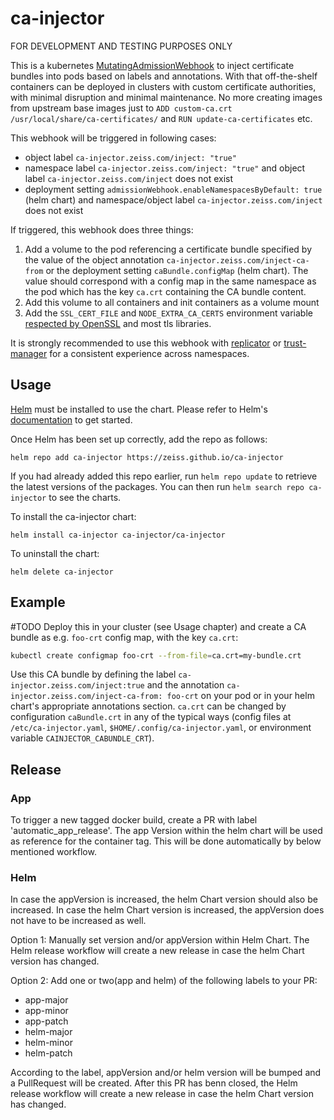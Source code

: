 # ca-injector

FOR DEVELOPMENT AND TESTING PURPOSES ONLY

This is a kubernetes [MutatingAdmissionWebhook][mutating_admission_webhook_url] to inject
certificate bundles into pods based on labels and annotations.
With that off-the-shelf containers can be deployed in clusters with custom certificate
authorities, with minimal disruption and minimal maintenance. No more creating images from
upstream base images just to `ADD custom-ca.crt /usr/local/share/ca-certificates/` and
`RUN update-ca-certificates` etc.

[mutating_admission_webhook_url]: https://kubernetes.io/docs/reference/access-authn-authz/admission-controllers/

This webhook will be triggered in following cases:
- object label `ca-injector.zeiss.com/inject: "true"`
- namespace label `ca-injector.zeiss.com/inject: "true"` and
  object label `ca-injector.zeiss.com/inject` does not exist
- deployment setting `admissionWebhook.enableNamespacesByDefault: true` (helm chart) and
  namespace/object label `ca-injector.zeiss.com/inject` does not exist

If triggered, this webhook does three things:
1. Add a volume to the pod referencing a certificate bundle specified by the value of the object annotation
   `ca-injector.zeiss.com/inject-ca-from` or the deployment setting `caBundle.configMap` (helm chart).
   The value should correspond with a config map in the same namespace as the pod which has the key `ca.crt`
   containing the CA bundle content.
1. Add this volume to all containers and init containers as a volume mount
1. Add the `SSL_CERT_FILE` and `NODE_EXTRA_CA_CERTS` environment variable [respected by
   OpenSSL](https://www.openssl.org/docs/man3.1/man3/SSL_CTX_set_default_verify_paths.html)
   and most tls libraries.

It is strongly recommended to use this webhook with
[replicator](https://github.com/mittwald/kubernetes-replicator) or [trust-manager](https://github.com/cert-manager/trust-manager) for a consistent experience across namespaces.

## Usage

[Helm](https://helm.sh) must be installed to use the chart. Please refer to
Helm's [documentation](https://helm.sh/docs) to get started.

Once Helm has been set up correctly, add the repo as follows:

  `helm repo add ca-injector https://zeiss.github.io/ca-injector`

If you had already added this repo earlier, run `helm repo update` to retrieve
the latest versions of the packages.  You can then run `helm search repo ca-injector`
to see the charts.

To install the ca-injector chart:

  `helm install ca-injector ca-injector/ca-injector`

To uninstall the chart:

  `helm delete ca-injector`

## Example

#TODO
Deploy this in your cluster (see Usage chapter) and create a CA bundle as e.g. `foo-crt` config map, with the key `ca.crt`:

```bash
kubectl create configmap foo-crt --from-file=ca.crt=my-bundle.crt
```

Use this CA bundle by defining the label `ca-injector.zeiss.com/inject:true` and
the annotation `ca-injector.zeiss.com/inject-ca-from: foo-crt` on your pod or
in your helm chart's appropriate annotations section.
`ca.crt` can be changed by configuration `caBundle.crt` in any of the typical
ways (config files at `/etc/ca-injector.yaml`, `$HOME/.config/ca-injector.yaml`,
or environment variable `CAINJECTOR_CABUNDLE_CRT`).


## Release

### App
To trigger a new tagged docker build, create a PR with label 'automatic_app_release'. The app Version within the helm chart will be used as reference for the container tag. 
This will be done automatically by below mentioned workflow.

### Helm
In case the appVersion is increased, the helm Chart version should also be increased.
In case the helm Chart version is increased, the appVersion does not have to be increased as well.


Option 1: 
Manually set version and/or appVersion within Helm Chart. The Helm release workflow will create a new release in case the helm Chart version has changed.

Option 2:
Add one or two(app and helm) of the following labels to your PR:
- app-major
- app-minor
- app-patch
- helm-major
- helm-minor
- helm-patch

According to the label, appVersion and/or helm version will be bumped and a PullRequest will be created. After this PR has benn closed, the Helm release workflow will create a new release in case the helm Chart version has changed.

